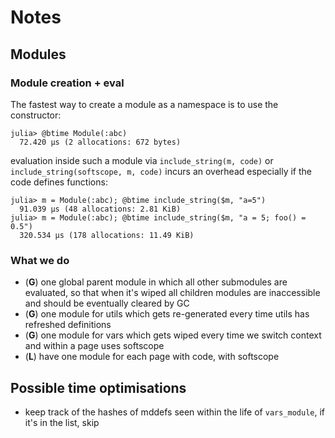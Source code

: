 # Notes

## Modules

### Module creation + eval

The fastest way to create a module as a namespace is to use the constructor:

```
julia> @btime Module(:abc)
  72.420 μs (2 allocations: 672 bytes)
```

evaluation inside such a module via `include_string(m, code)` or `include_string(softscope, m, code)` incurs an overhead especially if the code defines functions:

```
julia> m = Module(:abc); @btime include_string($m, "a=5")
  91.039 μs (48 allocations: 2.81 KiB)
julia> m = Module(:abc); @btime include_string($m, "a = 5; foo() = 0.5")
  320.534 μs (178 allocations: 11.49 KiB)
```

### What we do

- (**G**) one global parent module in which all other submodules are evaluated, so that when it's wiped all children modules are inaccessible and should be eventually cleared by GC
- (**G**) one module for utils which gets re-generated every time utils has refreshed definitions
- (**G**) one module for vars which gets wiped every time we switch context and within a page uses softscope
- (**L**) have one module for each page with code, with softscope

## Possible time optimisations

* keep track of the hashes of mddefs seen within the life of `vars_module`, if it's in the list, skip
